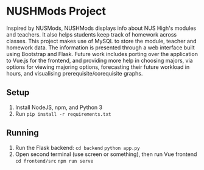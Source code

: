 # NUSHMods Project

Inspired by NUSMods, NUSHMods displays info about NUS High's modules and teachers. It also helps students keep track of homework across classes. This project makes use of MySQL to store the module, teacher and homework data. The information is presented through a web interface built using Bootstrap and Flask. Future work includes porting over the application to Vue.js for the frontend, and providing more help in choosing majors, via options for viewing majoring options, forecasting their future workload in hours, and visualising prerequisite/corequisite graphs.

## Setup
1. Install NodeJS, npm, and Python 3
2. Run `pip install -r requirements.txt`

## Running
1. Run the Flask backend:
`cd backend`
`python app.py`
2. Open second terminal (use screen or something), then run Vue frontend
`cd frontend/src`
`npm run serve`



